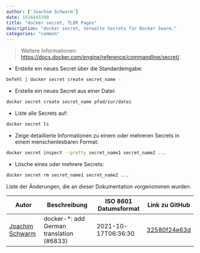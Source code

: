 ```yaml
---
author: ['Joachim Schwarm']
date: 1634445390
title: "docker secret, TLDR Pages"
description: "docker secret, Verwalte Secrets für Docker Swarm."
categories: "common"
---
```

> Weitere Informationen: <https://docs.docker.com/engine/reference/commandline/secret/>.

- Erstelle ein neues Secret über die Standardeingabe:

```bash
befehl | docker secret create secret_name -
```

- Erstelle ein neues Secret aus einer Datei:

```bash
docker secret create secret_name pfad/zur/datei
```

- Liste alle Secrets auf:

```bash
docker secret ls
```

- Zeige detaillierte Informationen zu einem oder mehreren Secrets in einem menschenlesbaren Format:

```bash
docker secret inspect --pretty secret_name1 secret_name2 ...
```

- Lösche eines oder mehrere Secrets:

```bash
docker secret rm secret_name1 secret_name2 ...
```
Liste der Änderungen, die an dieser Dokumentation vorgenommen wurden.


Autor | Beschreibung | ISO 8601 Datumsformat | Link zu GitHub
------|-----|-----|-----
[Joachim Schwarm](mailto:joachim@schwarm.co) | docker-*: add German translation (#6833) | 2021-10-17T06:36:30 | [32580f24e63d](https://github.com/tldr-pages/tldr/commit/32580f24e63daa8abf77cffe6bc7dac55911fb3a)

